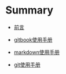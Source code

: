 # Summary

* [前言](README.md)

* [gitbook使用手册](gitbook/使用手册.md)

* [markdown使用手册](markdown/markdown使用手册.md)

* [git使用手册](git/git.md)

  

  

